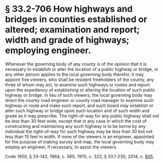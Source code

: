# § 33.2-706 How highways and bridges in counties established or altered; examination and report; width and grade of highways; employing engineer.

<p>Whenever the governing body of any county is of the opinion that it is necessary to establish or alter the location of a public highway or bridge, or any other person applies to the local governing body therefor, it may appoint five viewers, who shall be resident freeholders of the county, any three of whom may act, to examine such highways or routes and report upon the expediency of establishing or altering the location of such public highway or bridge. In lieu of such viewers, the local governing body may direct the county road engineer or county road manager to examine such highway or route and make such report, and such board may establish or alter such highway or bridge upon such location and of such width and grade as it may prescribe. The right-of-way for any public highway shall not be less than 30 feet wide, except that in any case in which the cost of constructing and maintaining any such highway is to be borne by any individual the right-of-way for such highway may be less than 30 but not less than 15 feet in width. If none of the viewers is an engineer, appointed for the purpose of making survey and map, the local governing body may employ an engineer, if necessary, to assist the viewers.</p><p>Code 1950, § 33-142; 1964, c. 565; 1970, c. 322, § 33.1-230; 2014, c. <a href='http://lis.virginia.gov/cgi-bin/legp604.exe?141+ful+CHAP0805'>805</a>.</p>